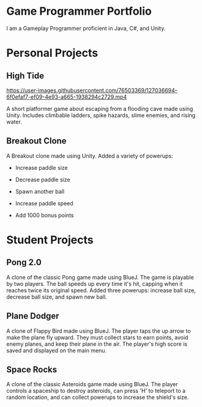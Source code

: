 # Game Programmer Portfolio
I am a Gameplay Programmer proficient in Java, C#, and Unity.

# Personal Projects
## High Tide

https://user-images.githubusercontent.com/76503369/127036694-6f0efaf7-ef09-4e93-a665-1938294c2729.mp4


A short platformer game about escaping from a flooding cave made using Unity. Includes climbable ladders, spike hazards, slime enemies, and rising water.

## Breakout Clone
A Breakout clone made using Unity. Added a variety of powerups: 
- Increase paddle size
- Decrease paddle size
- Spawn another ball




- Increase paddle speed
- Add 1000 bonus points

# Student Projects
## Pong 2.0
A clone of the classic Pong game made using BlueJ. The game is playable by two players. The ball speeds up every time it's hit, capping when it reaches twice its original speed. Added three powerups: increase ball size, decrease ball size, and spawn new ball.

## Plane Dodger
A clone of Flappy Bird made using BlueJ. The player taps the up arrow to make the plane fly upward. They must collect stars to earn points, avoid enemy planes, and keep their plane in the air. The player's high score is saved and displayed on the main menu.

## Space Rocks
A clone of the classic Asteroids game made using BlueJ. The player controls a spaceship to destroy asteroids, can press 'H' to teleport to a random location, and can collect powerups to increase the shield's size.
